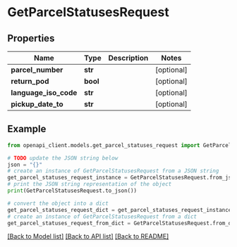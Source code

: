 # GetParcelStatusesRequest


## Properties

Name | Type | Description | Notes
------------ | ------------- | ------------- | -------------
**parcel_number** | **str** |  | [optional] 
**return_pod** | **bool** |  | [optional] 
**language_iso_code** | **str** |  | [optional] 
**pickup_date_to** | **str** |  | [optional] 

## Example

```python
from openapi_client.models.get_parcel_statuses_request import GetParcelStatusesRequest

# TODO update the JSON string below
json = "{}"
# create an instance of GetParcelStatusesRequest from a JSON string
get_parcel_statuses_request_instance = GetParcelStatusesRequest.from_json(json)
# print the JSON string representation of the object
print(GetParcelStatusesRequest.to_json())

# convert the object into a dict
get_parcel_statuses_request_dict = get_parcel_statuses_request_instance.to_dict()
# create an instance of GetParcelStatusesRequest from a dict
get_parcel_statuses_request_from_dict = GetParcelStatusesRequest.from_dict(get_parcel_statuses_request_dict)
```
[[Back to Model list]](../README.md#documentation-for-models) [[Back to API list]](../README.md#documentation-for-api-endpoints) [[Back to README]](../README.md)


